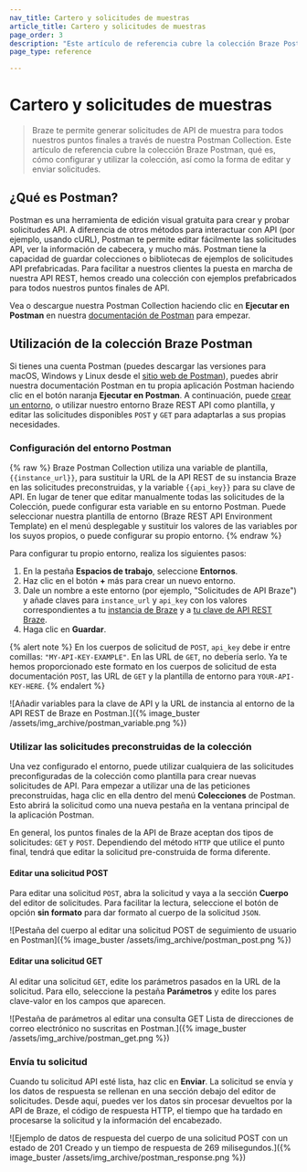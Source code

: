 ```yaml
---
nav_title: Cartero y solicitudes de muestras
article_title: Cartero y solicitudes de muestras
page_order: 3
description: "Este artículo de referencia cubre la colección Braze Postman, qué es, cómo configurar y utilizar la colección, así como la forma de editar y enviar solicitudes."
page_type: reference

---
```


# Cartero y solicitudes de muestras

> Braze te permite generar solicitudes de API de muestra para todos nuestros puntos finales a través de nuestra Postman Collection. Este artículo de referencia cubre la colección Braze Postman, qué es, cómo configurar y utilizar la colección, así como la forma de editar y enviar solicitudes.

## ¿Qué es Postman?

Postman es una herramienta de edición visual gratuita para crear y probar solicitudes API. A diferencia de otros métodos para interactuar con API (por ejemplo, usando cURL), Postman te permite editar fácilmente las solicitudes API, ver la información de cabecera, y mucho más. Postman tiene la capacidad de guardar colecciones o bibliotecas de ejemplos de solicitudes API prefabricadas. Para facilitar a nuestros clientes la puesta en marcha de nuestra API REST, hemos creado una colección con ejemplos prefabricados para todos nuestros puntos finales de API.

Vea o descargue nuestra Postman Collection haciendo clic en **Ejecutar en Postman** en nuestra [documentación de Postman](https://documenter.getpostman.com/view/4689407/SVYrsdsG?version=latest#intro) para empezar.

## Utilización de la colección Braze Postman

Si tienes una cuenta Postman (puedes descargar las versiones para macOS, Windows y Linux desde el [sitio web de Postman](https://www.getpostman.com)), puedes abrir nuestra documentación Postman en tu propia aplicación Postman haciendo clic en el botón naranja **Ejecutar en Postman**. A continuación, puede [crear un entorno](#setting-up-your-postman-environment), o utilizar nuestro entorno Braze REST API como plantilla, y editar las solicitudes disponibles `POST` y `GET` para adaptarlas a sus propias necesidades.

### Configuración del entorno Postman

{% raw %}
Braze Postman Collection utiliza una variable de plantilla, `{{instance_url}}`, para sustituir la URL de la API REST de su instancia Braze en las solicitudes preconstruidas, y la variable `{{api_key}}` para su clave de API. En lugar de tener que editar manualmente todas las solicitudes de la Colección, puede configurar esta variable en su entorno Postman. Puede seleccionar nuestra plantilla de entorno (Braze REST API Environment Template) en el menú desplegable y sustituir los valores de las variables por los suyos propios, o puede configurar su propio entorno.
{% endraw %}

Para configurar tu propio entorno, realiza los siguientes pasos:

1. En la pestaña **Espacios de trabajo**, seleccione **Entornos**.
2. Haz clic en el botón **+** más para crear un nuevo entorno.
3. Dale un nombre a este entorno (por ejemplo, "Solicitudes de API Braze") y añade claves para `instance_url` y `api_key` con los valores correspondientes a tu [instancia de Braze]({{site.baseurl}}/developer_guide/rest_api/basics/#endpoints) y a [tu clave de API REST Braze]({{site.baseurl}}/api/api_key/).
4. Haga clic en **Guardar**.

{% alert note %}
En los cuerpos de solicitud de `POST`, `api_key` debe ir entre comillas: `"MY-API-KEY-EXAMPLE"`. En las URL de `GET`, no debería serlo. Ya te hemos proporcionado este formato en los cuerpos de solicitud de esta documentación `POST`, las URL de `GET` y la plantilla de entorno para `YOUR-API-KEY-HERE`.
{% endalert %}

![Añadir variables para la clave de API y la URL de instancia al entorno de la API REST de Braze en Postman.]({% image_buster /assets/img_archive/postman_variable.png %})

### Utilizar las solicitudes preconstruidas de la colección

Una vez configurado el entorno, puede utilizar cualquiera de las solicitudes preconfiguradas de la colección como plantilla para crear nuevas solicitudes de API. Para empezar a utilizar una de las peticiones preconstruidas, haga clic en ella dentro del menú **Colecciones** de Postman. Esto abrirá la solicitud como una nueva pestaña en la ventana principal de la aplicación Postman.

En general, los puntos finales de la API de Braze aceptan dos tipos de solicitudes: `GET` y `POST`. Dependiendo del método `HTTP` que utilice el punto final, tendrá que editar la solicitud pre-construida de forma diferente.

#### Editar una solicitud POST

Para editar una solicitud `POST`, abra la solicitud y vaya a la sección **Cuerpo** del editor de solicitudes. Para facilitar la lectura, seleccione el botón de opción **sin formato** para dar formato al cuerpo de la solicitud `JSON`.

![Pestaña del cuerpo al editar una solicitud POST de seguimiento de usuario en Postman]({% image_buster /assets/img_archive/postman_post.png %})

#### Editar una solicitud GET

Al editar una solicitud `GET`, edite los parámetros pasados en la URL de la solicitud. Para ello, seleccione la pestaña **Parámetros** y edite los pares clave-valor en los campos que aparecen.

![Pestaña de parámetros al editar una consulta GET Lista de direcciones de correo electrónico no suscritas en Postman.]({% image_buster /assets/img_archive/postman_get.png %})

### Envía tu solicitud

Cuando tu solicitud API esté lista, haz clic en **Enviar**. La solicitud se envía y los datos de respuesta se rellenan en una sección debajo del editor de solicitudes. Desde aquí, puedes ver los datos sin procesar devueltos por la API de Braze, el código de respuesta HTTP, el tiempo que ha tardado en procesarse la solicitud y la información del encabezado.

![Ejemplo de datos de respuesta del cuerpo de una solicitud POST con un estado de 201 Creado y un tiempo de respuesta de 269 milisegundos.]({% image_buster /assets/img_archive/postman_response.png %})

